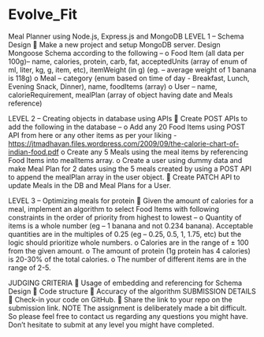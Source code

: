 # Evolve_Fit
Meal Planner using Node.js, Express.js and MongoDB
LEVEL 1 – Schema Design
 Make a new project and setup MongoDB server. Design Mongoose Schema according to the following –
o Food Item (all data per 100g)– name, calories, protein, carb, fat, acceptedUnits (array of enum of
ml, liter, kg, g, item, etc), itemWeight (in g) (eg. – average weight of 1 banana is 118g)
o Meal – category (enum based on time of day - Breakfast, Lunch, Evening Snack, Dinner), name,
foodItems (array)
o User – name, calorieRequirement, mealPlan (array of object having date and Meals reference)


LEVEL 2 – Creating objects in database using APIs
 Create POST APIs to add the following in the database –
o Add any 20 Food Items using POST API from here or any other items as per your liking -
https://jtmadhavan.files.wordpress.com/2009/09/the-calorie-chart-of-indian-food.pdf
o Create any 5 Meals using the meal items by referencing Food Items into mealItems array.
o Create a user using dummy data and make Meal Plan for 2 dates using the 5 meals created by
using a POST API to append the mealPlan array in the user object.
 Create PATCH API to update Meals in the DB and Meal Plans for a User.


LEVEL 3 – Optimizing meals for protein
 Given the amount of calories for a meal, implement an algorithm to select Food Items with following
constraints in the order of priority from highest to lowest –
o Quantity of items is a whole number (eg – 1 banana and not 0.234 banana). Acceptable quantities
are in the multiples of 0.25 (eg – 0.25, 0.5, 1, 1.75, etc) but the logic should prioritize whole
numbers.
o Calories are in the range of ± 100 from the given amount.
o The amount of protein (1g protein has 4 calories) is 20-30% of the total calories.
o The number of different items are in the range of 2-5.


JUDGING CRITERIA
 Usage of embedding and referencing for Schema Design
 Code structure
 Accuracy of the algorithm
SUBMISSION DETAILS
 Check-in your code on GitHub.
 Share the link to your repo on the submission link.
NOTE
The assignment is deliberately made a bit difficult. So please feel free to contact us regarding any questions you
might have. Don’t hesitate to submit at any level you might have completed.
